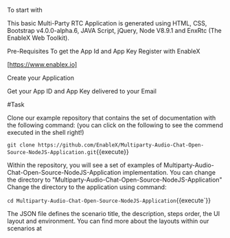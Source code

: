 To start with 

This basic Multi-Party RTC Application is generated using HTML, CSS, Bootstrap v4.0.0-alpha.6, JAVA Script, jQuery, Node V8.9.1 and EnxRtc (The EnableX Web Toolkit).


 Pre-Requisites To get the App Id and App Key Register with EnableX

 [https://www.enablex.io] 

Create your Application 

Get your App ID and App Key delivered to your Email

#Task

Clone our example repository that contains the set of documentation with the following command: (you can click on the following to see the commend executed in the shell right!)

`git clone https://github.com/EnableX/Multiparty-Audio-Chat-Open-Source-NodeJS-Application.git`{{execute}}

Within the repository, you will see a set of examples of Multiparty-Audio-Chat-Open-Source-NodeJS-Application implementation. You can change the directory to "Multiparty-Audio-Chat-Open-Source-NodeJS-Application" Change the directory to the application using command:

`cd Multiparty-Audio-Chat-Open-Source-NodeJS-Application`{{execute`}}

The JSON file defines the scenario title, the description, steps order, the UI layout and environment. You can find more about the layouts within our scenarios at
